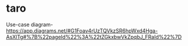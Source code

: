 # taro
Use-case diagram- https://app.diagrams.net/#G1Foav4rUzTQVkzSR6hpWxd4Hga-AsXlTg#%7B%22pageId%22%3A%22tZGkxbwVkZpqbJ_FRaId%22%7D
